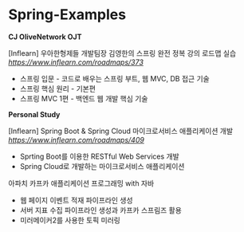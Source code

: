 # Spring-Examples

**CJ OliveNetwork OJT**

[Inflearn] 우아한형제들 개발팀장 김영한의 스프링 완전 정복 강의 로드맵 실습<br />
*<https://www.inflearn.com/roadmaps/373>*

- 스프링 입문 - 코드로 배우는 스프링 부트, 웹 MVC, DB 접근 기술
- 스프링 핵심 원리 - 기본편
- 스프링 MVC 1편 - 백엔드 웹 개발 핵심 기술

**Personal Study**

[Inflearn] Spring Boot & Spring Cloud 마이크로서비스 애플리케이션 개발<br />
*<https://www.inflearn.com/roadmaps/409>*

- Sprting Boot를 이용한 RESTful Web Services 개발
- Spring Cloud로 개발하는 마이크로서비스 애플리케이션

아파치 카프카 애플리케이션 프로그래밍 with 자바

- 웹 페이지 이벤트 적재 파이프라인 생성
- 서버 지표 수집 파이프라인 생성과 카프카 스프림즈 활용
- 미러메이커2를 사용한 토픽 미러링
